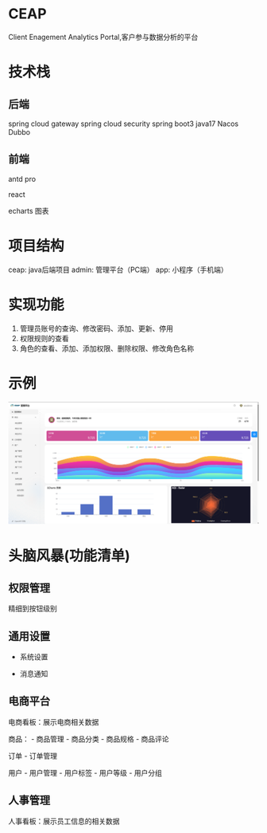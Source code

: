 # CEAP

Client Enagement Analytics Portal,客户参与数据分析的平台


# 技术栈

## 后端

spring cloud gateway
spring cloud security
spring boot3
java17
Nacos
Dubbo

## 前端

antd pro

react

echarts 图表


# 项目结构

ceap: java后端项目
admin: 管理平台（PC端）
app: 小程序（手机端）

# 实现功能

1. 管理员账号的查询、修改密码、添加、更新、停用
2. 权限规则的查看
3. 角色的查看、添加、添加权限、删除权限、修改角色名称

# 示例

![admin](images/admin.png)

# 头脑风暴(功能清单)

## 权限管理

精细到按钮级别


## 通用设置

- 系统设置

- 消息通知


## 电商平台

电商看板：展示电商相关数据

商品：
    - 商品管理
    - 商品分类
    - 商品规格
    - 商品评论

订单
    - 订单管理

用户
    - 用户管理
    - 用户标签
    - 用户等级
    - 用户分组


## 人事管理

人事看板：展示员工信息的相关数据



